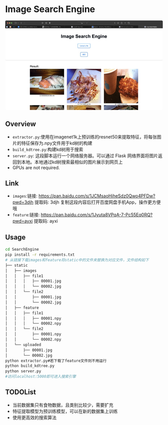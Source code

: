 # Image Search Engine

![Alt text](./figures/ui.jpg)


## Overview

- `extractor.py`:使用在imagenet1k上预训练的resnet50来提取特征，将每张图片的特征保存为.npy文件用于kd树的构建
-  `build_kdtree.py`:构建kd树用于搜索
- `server.py`: 这段脚本运行一个网络服务器。可以通过 Flask 网络界面将图片返回到本地。本地通过kd树搜索最相似的图片展示到网页上
- GPUs are not required.

## Link

- `images`:链接: https://pan.baidu.com/s/1JCMsaoHiheSdz0Qwo4PFDw?pwd=3djh 提取码: 3djh 复制这段内容后打开百度网盘手机App，操作更方便哦
- `feature`:链接: https://pan.baidu.com/s/1Jyuta8VPqA-7-Pc55Eq0RQ?pwd=ayxi 提取码: ayxi

## Usage
```bash
cd SearchEngine
pip install -r requirements.txt
# 从链接下载images和feature将static中的文件夹替换为对应文件，文件结构如下
├── static
│   ├── images
│   │   ├── file1
│   │   │   ├── 00001.jpg
│   │   │   └── 00002.jpg
│   │   └── file2
│   │       ├── 00001.jpg
│   │       └── 00002.jpg
│   ├── feature
│   │   ├── file1
│   │   │   ├── 00001.npy
│   │   │   └── 00002.npy
│   │   └── file2
│   │       ├── 00001.npy
│   │       └── 00002.npy
│   └── uploaded
│       ├── 00001.jpg
│       └── 00002.jpg
python extractor.py#若下载了feature文件则不用运行
python build_kdtree.py
python server.py
#访问localhost:5000即可进入搜索引擎
```

## TODOList

-  当前数据集只有食物数据，且类别比较少，需要扩充
-  特征提取模型为预训练模型，可以在新的数据集上训练
-  使用更高效的搜索算法
